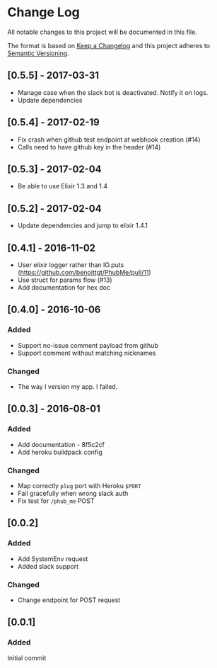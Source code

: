 # Change Log
All notable changes to this project will be documented in this file.

The format is based on [Keep a Changelog](http://keepachangelog.com/)
and this project adheres to [Semantic Versioning](http://semver.org/).

## [0.5.5] - 2017-03-31
- Manage case when the slack bot is deactivated. Notify it on logs.
- Update dependencies

## [0.5.4] - 2017-02-19
- Fix crash when github test endpoint at webhook creation (#14)
- Calls need to have github key in the header (#14)

## [0.5.3] - 2017-02-04
- Be able to use Elixir 1.3 and 1.4

## [0.5.2] - 2017-02-04
- Update dependencies and jump to elixir 1.4.1

## [0.4.1] - 2016-11-02
- User elixir logger rather than IO.puts (https://github.com/benoittgt/PhubMe/pull/11)
- Use struct for params flow (#13)
- Add documentation for hex doc

## [0.4.0] - 2016-10-06
### Added
- Support no-issue comment payload from github
- Support comment without matching nicknames

### Changed
- The way I version my app. I failed.

## [0.0.3] - 2016-08-01
### Added
- Add documentation - 8f5c2cf
- Add heroku buildpack config

### Changed
- Map correctly `plug` port with Heroku `$PORT`
- Fail gracefully when wrong slack auth
- Fix test for `/phub_me` POST

## [0.0.2]
### Added
- Add SystemEnv request
- Added slack support

### Changed
- Change endpoint for POST request

## [0.0.1]
### Added
Initial commit

